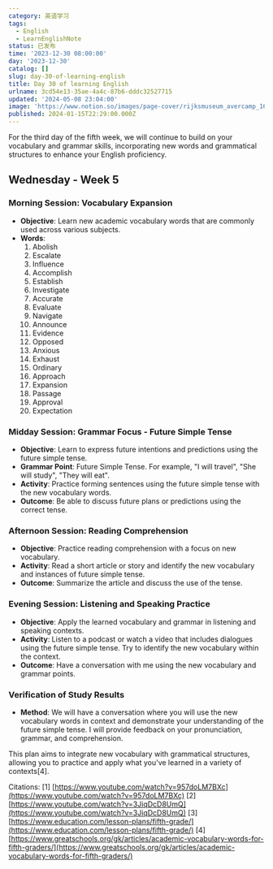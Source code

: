 ```yaml
---
category: 英语学习
tags:
  - English
  - LearnEnglishNote
status: 已发布
time: '2023-12-30 08:00:00'
day: '2023-12-30'
catalog: []
slug: day-30-of-learning-english
title: Day 30 of learning English
urlname: 3cd54e13-35ae-4a4c-87b6-dddc32527715
updated: '2024-05-08 23:04:00'
image: 'https://www.notion.so/images/page-cover/rijksmuseum_avercamp_1620.jpg'
published: 2024-01-15T22:29:00.000Z
---
```


For the third day of the fifth week, we will continue to build on your vocabulary and grammar skills, incorporating new words and grammatical structures to enhance your English proficiency.


## Wednesday - Week 5


### Morning Session: Vocabulary Expansion

- **Objective**: Learn new academic vocabulary words that are commonly used across various subjects.
- **Words**:
	1. Abolish
	2. Escalate
	3. Influence
	4. Accomplish
	5. Establish
	6. Investigate
	7. Accurate
	8. Evaluate
	9. Navigate
	10. Announce
	11. Evidence
	12. Opposed
	13. Anxious
	14. Exhaust
	15. Ordinary
	16. Approach
	17. Expansion
	18. Passage
	19. Approval
	20. Expectation

### Midday Session: Grammar Focus - Future Simple Tense

- **Objective**: Learn to express future intentions and predictions using the future simple tense.
- **Grammar Point**: Future Simple Tense. For example, "I will travel", "She will study", "They will eat".
- **Activity**: Practice forming sentences using the future simple tense with the new vocabulary words.
- **Outcome**: Be able to discuss future plans or predictions using the correct tense.

### Afternoon Session: Reading Comprehension

- **Objective**: Practice reading comprehension with a focus on new vocabulary.
- **Activity**: Read a short article or story and identify the new vocabulary and instances of future simple tense.
- **Outcome**: Summarize the article and discuss the use of the tense.

### Evening Session: Listening and Speaking Practice

- **Objective**: Apply the learned vocabulary and grammar in listening and speaking contexts.
- **Activity**: Listen to a podcast or watch a video that includes dialogues using the future simple tense. Try to identify the new vocabulary within the context.
- **Outcome**: Have a conversation with me using the new vocabulary and grammar points.

### Verification of Study Results

- **Method**: We will have a conversation where you will use the new vocabulary words in context and demonstrate your understanding of the future simple tense. I will provide feedback on your pronunciation, grammar, and comprehension.

This plan aims to integrate new vocabulary with grammatical structures, allowing you to practice and apply what you've learned in a variety of contexts[4].


Citations:
[1] [https://www.youtube.com/watch?v=957doLM7BXc](https://www.youtube.com/watch?v=957doLM7BXc)
[2] [https://www.youtube.com/watch?v=3JiqDcD8UmQ](https://www.youtube.com/watch?v=3JiqDcD8UmQ)
[3] [https://www.education.com/lesson-plans/fifth-grade/](https://www.education.com/lesson-plans/fifth-grade/)
[4] [https://www.greatschools.org/gk/articles/academic-vocabulary-words-for-fifth-graders/](https://www.greatschools.org/gk/articles/academic-vocabulary-words-for-fifth-graders/)

